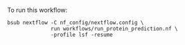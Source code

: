 
To run this workflow:

```
bsub nextflow -C nf_config/nextflow.config \
              run workflows/run_protein_prediction.nf \
              -profile lsf -resume
```
